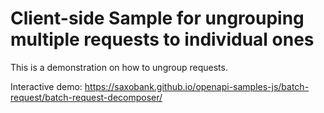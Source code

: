 # Client-side Sample for ungrouping multiple requests to individual ones

This is a demonstration on how to ungroup requests.

Interactive demo: <https://saxobank.github.io/openapi-samples-js/batch-request/batch-request-decomposer/>
